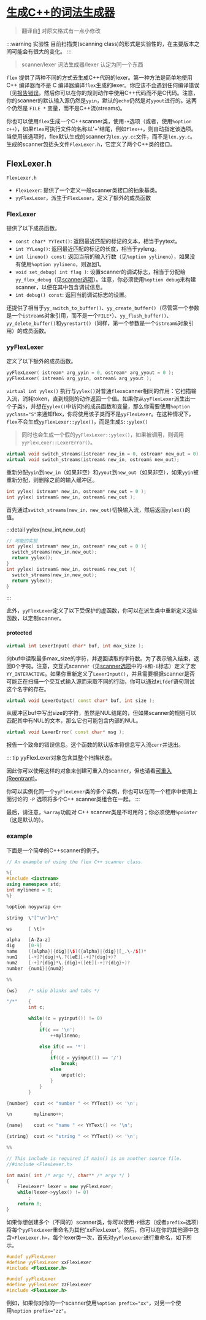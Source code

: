 # [生成C++的词法生成器][1]

> 翻译自[1] 对原文格式有一点小修改

:::warning 实验性
目前扫描类(scanning class)的形式是实验性的，在主要版本之间可能会有很大的变化。
:::

> scanner/lexer 词法生成器/lexer 认定为同一个东西

`flex` 提供了两种不同的方式去生成C++代码的lexer。第一种方法是简单地使用 C++ 编译器而不是 C 编译器编译`flex`生成的lexer。你应该不会遇到任何编译错误（见[报告错误][2]。然后你可以在你的规则动作中使用C++代码而不是C代码。注意，你的scanner的默认输入源仍然是`yyin`，默认的`echo`仍然是对`yyout`进行的。这两个仍然是 `FILE *` 变量，而不是C++流(streams)。

你也可以使用`flex`生成一个C++scanner类，使用`-+`选项（或者，使用`%option c++`），如果`flex`可执行文件的名称以'+'结尾，例如`flex++`，则自动指定该选项。当使用该选项时，flex默认生成的scanner为`lex.yy.cc`文件，而不是`lex.yy.c`。生成的scanner包括头文件`FlexLexer.h`，它定义了两个C++类的接口。

## FlexLexer.h

`FlexLexer.h`
- `FlexLexer`: 提供了一个定义一般scanner类接口的抽象基类。
- `yyFlexLexer`，派生于`FlexLexer`。定义了额外的成员函数

### FlexLexer

提供了以下成员函数。
- `const char* YYText()`: 返回最近匹配的标记的文本，相当于yytext。
- `int YYLeng()`: 返回最近匹配的标记的长度，相当于yyleng。
- `int lineno() const`: 返回当前的输入行数（见`%option yylineno`），如果没有使用`%option yylineno`，则返回1。
- `void set_debug( int flag )`: 设置scanner的调试标志，相当于分配给`yy_flex_debug`（见[scanner选项][3]）。注意，你必须使用`%option debug`来构建scanner，以便在其中包含调试信息。
- `int debug() const`: 返回当前调试标志的设置。

还提供了相当于`yy_switch_to_buffer()`、`yy_create_buffer()`（尽管第一个参数是一个`istream&`对象引用，而不是一个`FILE*`）、`yy_flush_buffer()`、`yy_delete_buffer()`和`yyrestart()`（同样，第一个参数是一个`istream&`对象引用）的成员函数。

### yyFlexLexer

定义了以下额外的成员函数。

```cpp
yyFlexLexer( istream* arg_yyin = 0, ostream* arg_yyout = 0 );
yyFlexLexer( istream& arg_yyin, ostream& arg_yyout );
```

`virtual int yylex()`
执行与`yylex()`对普通`flex`scanner相同的作用：它扫描输入流，消耗token，直到规则的动作返回一个值。如果你从`yyFlexLexer`派生出一个子类`S`，并想在`yylex()`中访问`S`的成员函数和变量，那么你需要使用`%option yyclass="S"`来通知flex，你将使用该子类而不是`yyFlexLexer`。在这种情况下，`flex`不会生成`yyFlexLexer::yylex()`，而是生成`S::yylex()`
> 同时也会生成一个假的`yyFlexLexer::yylex()`，如果被调用，则调用`yyFlexLexer::LexerError()`。

```cpp
virtual void switch_streams(istream* new_in = 0, ostream* new_out = 0);
virtual void switch_streams(istream& new_in, ostream& new_out);
```
重新分配`yyin`到`new_in`（如果非空）和`yyout`到`new_out`（如果非空），如果`yyin`被重新分配，则删除之前的输入缓冲区。

```cpp
int yylex( istream* new_in, ostream* new_out = 0 );
int yylex( istream& new_in, ostream& new_out );
```
首先通过`switch_streams(new_in，new_out)`切换输入流，然后返回`yylex()`的值。

:::detail yylex(new_int,new_out)
```cpp
// 可能的实现
int yylex( istream* new_in, ostream* new_out = 0 ){
  switch_streams(new_in,new_out);
  return yylex();
}
int yylex( istream& new_in, ostream& new_out ){
  switch_streams(new_in,new_out);
  return yylex();
}
```
:::

此外，`yyFlexLexer`定义了以下受保护的虚函数，你可以在派生类中重新定义这些函数，以定制scanner。

#### protected

```cpp
virtual int LexerInput( char* buf, int max_size );
```
向buf中读取最多max_size的字符，并返回读取的字符数。为了表示输入结束，返回0个字符。注意，交互式scanner（见[scanner选项][4]中的`-B`和`-I`标志）定义了宏`YY_INTERACTIVE`。如果你重新定义了`LexerInput()`，并且需要根据scanner是否可能正在扫描一个交互式输入源而采取不同的行动，你可以通过`#ifdef`语句测试这个名字的存在。

```cpp
virtual void LexerOutput( const char* buf, int size );
```
从缓冲区buf中写出size的字符，虽然是NUL结尾的，但如果scanner的规则可以匹配其中有NUL的文本，那么它也可能包含内部的NUL。

```cpp
virtual void LexerError( const char* msg );
```
报告一个致命的错误信息。这个函数的默认版本将信息写入流`cerr`并退出。

::: tip
yyFlexLexer对象包含其整个扫描状态。

因此你可以使用这样的对象来创建可重入的scanner，但也请看[可重入(Reentrant)](https://www.cs.virginia.edu/~cr4bd/flex-manual/Reentrant.html#Reentrant)。

你可以实例化同一个`yyFlexLexer`类的多个实例，你也可以在同一个程序中使用上面讨论的 `-P` 选项将多个C++ scanner类组合在一起。
:::

最后，请注意，`%array`功能对 C++ scanner类是不可用的；你必须使用`%pointer`（这是默认的）。

### example

下面是一个简单的C++scanner的例子。

```cpp
// An example of using the flex C++ scanner class.

%{
#include <iostream>
using namespace std;
int mylineno = 0;
%}

%option noyywrap c++

string  \"[^\n"]+\"

ws      [ \t]+

alpha   [A-Za-z]
dig     [0-9]
name    ({alpha}|{dig}|\$)({alpha}|{dig}|[_.\-/$])*
num1    [-+]?{dig}+\.?([eE][-+]?{dig}+)?
num2    [-+]?{dig}*\.{dig}+([eE][-+]?{dig}+)?
number  {num1}|{num2}

%%

{ws}    /* skip blanks and tabs */

"/*"    {
        int c;

        while((c = yyinput()) != 0)
            {
            if(c == '\n')
                ++mylineno;

            else if(c == '*')
                {
                if((c = yyinput()) == '/')
                    break;
                else
                    unput(c);
                }
            }
        }

{number}  cout << "number " << YYText() << '\n';

\n        mylineno++;

{name}    cout << "name " << YYText() << '\n';

{string}  cout << "string " << YYText() << '\n';

%%

// This include is required if main() is an another source file.
//#include <FlexLexer.h>

int main( int /* argc */, char** /* argv */ )
{
    FlexLexer* lexer = new yyFlexLexer;
    while(lexer->yylex() != 0)
        ;
    return 0;
}
```

    
如果你想创建多个（不同的）scanner类，你可以使用`-P`标志（或者`prefix=`选项）将每个`yyFlexLexer`重命名为其他'xxFlexLexer'。然后，你可以在你的其他源中包含`<FlexLexer.h>`，每个lexer类一次，首先对`yyFlexLexer`进行重命名，如下所示。
```cpp
#undef yyFlexLexer
#define yyFlexLexer xxFlexLexer
#include <FlexLexer.h>

#undef yyFlexLexer
#define yyFlexLexer zzFlexLexer
#include <FlexLexer.h>
```
例如，如果你对你的一个scanner使用`%option prefix="xx"`，对另一个使用`%option prefix="zz"`。

[1]: https://www.cs.virginia.edu/~cr4bd/flex-manual/Cxx.html#Cxx
[2]: https://www.cs.virginia.edu/~cr4bd/flex-manual/Reporting-Bugs.html#Reporting-Bugs
[3]: https://www.cs.virginia.edu/~cr4bd/flex-manual/Scanner-Options.html#Scanner-Options
[4]: https://www.cs.virginia.edu/~cr4bd/flex-manual/Scanner-Options.html#Scanner-Options